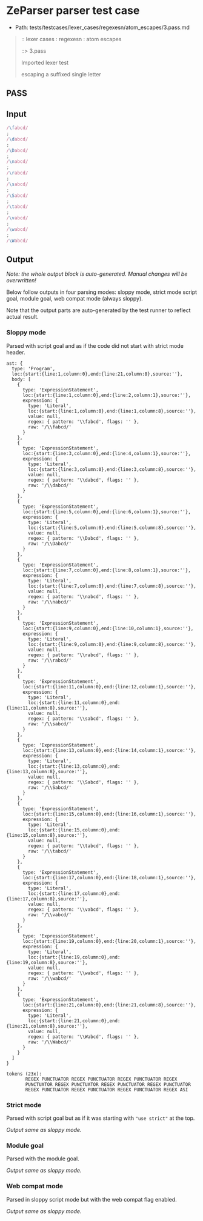 # ZeParser parser test case

- Path: tests/testcases/lexer_cases/regexesn/atom_escapes/3.pass.md

> :: lexer cases : regexesn : atom escapes
>
> ::> 3.pass
>
> Imported lexer test
>
> escaping a suffixed single letter

## PASS

## Input

`````js
/\fabcd/
;
/\dabcd/
;
/\Dabcd/
;
/\nabcd/
;
/\rabcd/
;
/\sabcd/
;
/\Sabcd/
;
/\tabcd/
;
/\vabcd/
;
/\wabcd/
;
/\Wabcd/
`````

## Output

_Note: the whole output block is auto-generated. Manual changes will be overwritten!_

Below follow outputs in four parsing modes: sloppy mode, strict mode script goal, module goal, web compat mode (always sloppy).

Note that the output parts are auto-generated by the test runner to reflect actual result.

### Sloppy mode

Parsed with script goal and as if the code did not start with strict mode header.

`````
ast: {
  type: 'Program',
  loc:{start:{line:1,column:0},end:{line:21,column:8},source:''},
  body: [
    {
      type: 'ExpressionStatement',
      loc:{start:{line:1,column:0},end:{line:2,column:1},source:''},
      expression: {
        type: 'Literal',
        loc:{start:{line:1,column:0},end:{line:1,column:8},source:''},
        value: null,
        regex: { pattern: '\\fabcd', flags: '' },
        raw: '/\\fabcd/'
      }
    },
    {
      type: 'ExpressionStatement',
      loc:{start:{line:3,column:0},end:{line:4,column:1},source:''},
      expression: {
        type: 'Literal',
        loc:{start:{line:3,column:0},end:{line:3,column:8},source:''},
        value: null,
        regex: { pattern: '\\dabcd', flags: '' },
        raw: '/\\dabcd/'
      }
    },
    {
      type: 'ExpressionStatement',
      loc:{start:{line:5,column:0},end:{line:6,column:1},source:''},
      expression: {
        type: 'Literal',
        loc:{start:{line:5,column:0},end:{line:5,column:8},source:''},
        value: null,
        regex: { pattern: '\\Dabcd', flags: '' },
        raw: '/\\Dabcd/'
      }
    },
    {
      type: 'ExpressionStatement',
      loc:{start:{line:7,column:0},end:{line:8,column:1},source:''},
      expression: {
        type: 'Literal',
        loc:{start:{line:7,column:0},end:{line:7,column:8},source:''},
        value: null,
        regex: { pattern: '\\nabcd', flags: '' },
        raw: '/\\nabcd/'
      }
    },
    {
      type: 'ExpressionStatement',
      loc:{start:{line:9,column:0},end:{line:10,column:1},source:''},
      expression: {
        type: 'Literal',
        loc:{start:{line:9,column:0},end:{line:9,column:8},source:''},
        value: null,
        regex: { pattern: '\\rabcd', flags: '' },
        raw: '/\\rabcd/'
      }
    },
    {
      type: 'ExpressionStatement',
      loc:{start:{line:11,column:0},end:{line:12,column:1},source:''},
      expression: {
        type: 'Literal',
        loc:{start:{line:11,column:0},end:{line:11,column:8},source:''},
        value: null,
        regex: { pattern: '\\sabcd', flags: '' },
        raw: '/\\sabcd/'
      }
    },
    {
      type: 'ExpressionStatement',
      loc:{start:{line:13,column:0},end:{line:14,column:1},source:''},
      expression: {
        type: 'Literal',
        loc:{start:{line:13,column:0},end:{line:13,column:8},source:''},
        value: null,
        regex: { pattern: '\\Sabcd', flags: '' },
        raw: '/\\Sabcd/'
      }
    },
    {
      type: 'ExpressionStatement',
      loc:{start:{line:15,column:0},end:{line:16,column:1},source:''},
      expression: {
        type: 'Literal',
        loc:{start:{line:15,column:0},end:{line:15,column:8},source:''},
        value: null,
        regex: { pattern: '\\tabcd', flags: '' },
        raw: '/\\tabcd/'
      }
    },
    {
      type: 'ExpressionStatement',
      loc:{start:{line:17,column:0},end:{line:18,column:1},source:''},
      expression: {
        type: 'Literal',
        loc:{start:{line:17,column:0},end:{line:17,column:8},source:''},
        value: null,
        regex: { pattern: '\\vabcd', flags: '' },
        raw: '/\\vabcd/'
      }
    },
    {
      type: 'ExpressionStatement',
      loc:{start:{line:19,column:0},end:{line:20,column:1},source:''},
      expression: {
        type: 'Literal',
        loc:{start:{line:19,column:0},end:{line:19,column:8},source:''},
        value: null,
        regex: { pattern: '\\wabcd', flags: '' },
        raw: '/\\wabcd/'
      }
    },
    {
      type: 'ExpressionStatement',
      loc:{start:{line:21,column:0},end:{line:21,column:8},source:''},
      expression: {
        type: 'Literal',
        loc:{start:{line:21,column:0},end:{line:21,column:8},source:''},
        value: null,
        regex: { pattern: '\\Wabcd', flags: '' },
        raw: '/\\Wabcd/'
      }
    }
  ]
}

tokens (23x):
       REGEX PUNCTUATOR REGEX PUNCTUATOR REGEX PUNCTUATOR REGEX
       PUNCTUATOR REGEX PUNCTUATOR REGEX PUNCTUATOR REGEX PUNCTUATOR
       REGEX PUNCTUATOR REGEX PUNCTUATOR REGEX PUNCTUATOR REGEX ASI
`````

### Strict mode

Parsed with script goal but as if it was starting with `"use strict"` at the top.

_Output same as sloppy mode._

### Module goal

Parsed with the module goal.

_Output same as sloppy mode._

### Web compat mode

Parsed in sloppy script mode but with the web compat flag enabled.

_Output same as sloppy mode._
